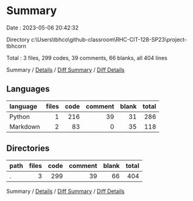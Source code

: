 # Summary

Date : 2023-05-06 20:42:32

Directory c:\\Users\\tbhco\\github-classroom\\RHC-CIT-128-SP23\\project-tbhcorn

Total : 3 files,  299 codes, 39 comments, 66 blanks, all 404 lines

Summary / [Details](details.md) / [Diff Summary](diff.md) / [Diff Details](diff-details.md)

## Languages
| language | files | code | comment | blank | total |
| :--- | ---: | ---: | ---: | ---: | ---: |
| Python | 1 | 216 | 39 | 31 | 286 |
| Markdown | 2 | 83 | 0 | 35 | 118 |

## Directories
| path | files | code | comment | blank | total |
| :--- | ---: | ---: | ---: | ---: | ---: |
| . | 3 | 299 | 39 | 66 | 404 |

Summary / [Details](details.md) / [Diff Summary](diff.md) / [Diff Details](diff-details.md)